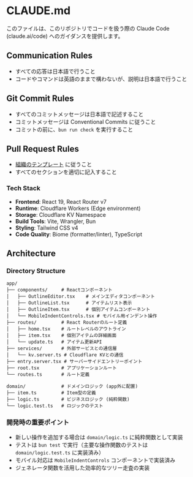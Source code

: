 # CLAUDE.md

このファイルは、このリポジトリでコードを扱う際の Claude Code (claude.ai/code) へのガイダンスを提供します。

## Communication Rules

- すべての応答は日本語で行うこと
- コードやコマンドは英語のままで構わないが、説明は日本語で行うこと

## Git Commit Rules

- すべてのコミットメッセージは日本語で記述すること
- コミットメッセージは Conventional Commits に従うこと
- コミットの前に、`bun run check` を実行すること

## Pull Request Rules

- [組織のテンプレート](https://raw.githubusercontent.com/nw-union/.github/refs/heads/main/.github/pull_request_template.md) に従うこと
- すべてのセクションを適切に記入すること


### Tech Stack

- **Frontend**: React 19, React Router v7
- **Runtime**: Cloudflare Workers (Edge environment)
- **Storage**: Cloudflare KV Namespace
- **Build Tools**: Vite, Wrangler, Bun
- **Styling**: Tailwind CSS v4
- **Code Quality**: Biome (formatter/linter), TypeScript

## Architecture

### Directory Structure
```
app/
├── components/     # Reactコンポーネント
│   ├── OutlineEditor.tsx    # メインエディタコンポーネント
│   ├── OutlineList.tsx      # アイテムリスト表示
│   ├── OutlineItem.tsx      # 個別アイテムコンポーネント
│   └── MobileIndentControls.tsx # モバイル用インデント操作
├── routes/         # React Routerのルート定義
│   ├── home.tsx    # ルートレベルのアウトライン
│   ├── item.tsx    # 個別アイテムの詳細画面
│   └── update.ts   # アイテム更新API
├── services/       # 外部サービスとの通信層
│   └── kv.server.ts # Cloudflare KVとの通信
├── entry.server.tsx # サーバーサイドエントリーポイント
├── root.tsx        # アプリケーションルート
└── routes.ts       # ルート定義

domain/             # ドメインロジック (app外に配置)
├── item.ts         # Item型の定義
├── logic.ts        # ビジネスロジック (純粋関数)
└── logic.test.ts   # ロジックのテスト
```

### 開発時の重要ポイント

- 新しい操作を追加する場合は `domain/logic.ts` に純粋関数として実装
- テストは `bun test` で実行（主要な操作関数のテストは `domain/logic.test.ts` に実装済み）
- モバイル対応は `MobileIndentControls` コンポーネントで実装済み
- ジェネレータ関数を活用した効率的なツリー走査の実装

